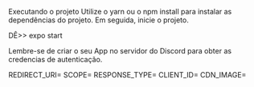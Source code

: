 Executando o projeto
Utilize o yarn ou o npm install para instalar as dependências do projeto. Em seguida, inicie o projeto.

DÊ>> expo start


Lembre-se de criar o seu App no servidor do Discord para obter as credencias de autenticação.


REDIRECT_URI=
SCOPE=
RESPONSE_TYPE=
CLIENT_ID=
CDN_IMAGE=
